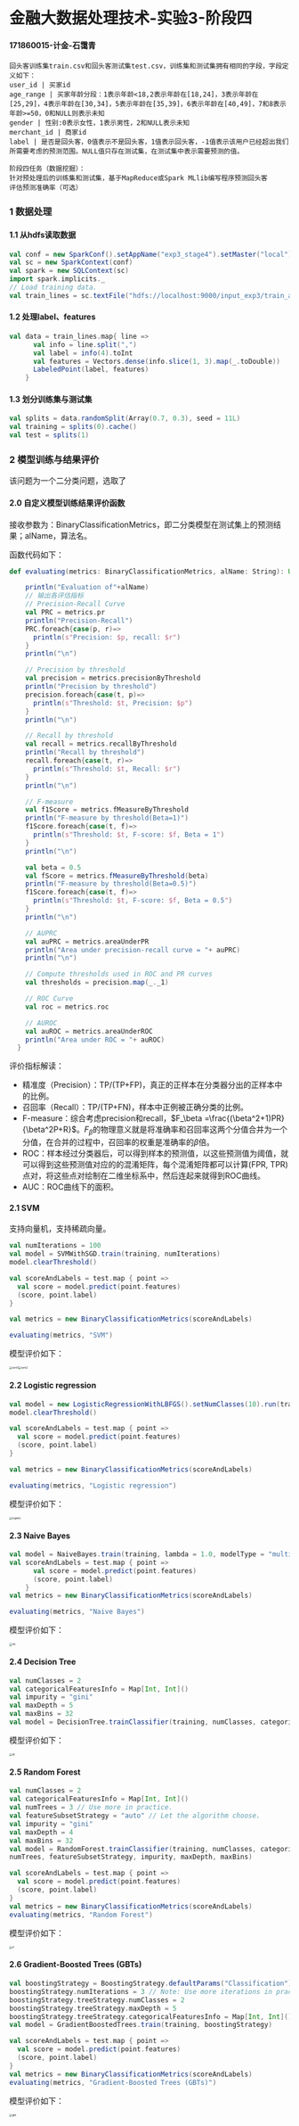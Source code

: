# 金融大数据处理技术-实验3-阶段四

#### 171860015-计金-石霭青

```
回头客训练集train.csv和回头客测试集test.csv，训练集和测试集拥有相同的字段，字段定义如下：
user_id | 买家id 
age_range | 买家年龄分段：1表示年龄<18,2表示年龄在[18,24]，3表示年龄在[25,29]，4表示年龄在[30,34]，5表示年龄在[35,39]，6表示年龄在[40,49]，7和8表示年龄>=50，0和NULL则表示未知 
gender | 性别:0表示女性，1表示男性，2和NULL表示未知 
merchant_id | 商家id 
label | 是否是回头客，0值表示不是回头客，1值表示回头客，-1值表示该用户已经超出我们所需要考虑的预测范围。NULL值只存在测试集，在测试集中表示需要预测的值。

阶段四任务（数据挖掘）：
针对预处理后的训练集和测试集，基于MapReduce或Spark MLlib编写程序预测回头客
评估预测准确率（可选）
```

### 1 数据处理

#### 1.1 从hdfs读取数据

```scala
val conf = new SparkConf().setAppName("exp3_stage4").setMaster("local")
val sc = new SparkContext(conf)
val spark = new SQLContext(sc)
import spark.implicits._
// Load training data.
val train_lines = sc.textFile("hdfs://localhost:9000/input_exp3/train_after.csv")
```

#### 1.2 处理label、features

```scala
val data = train_lines.map{ line =>
      val info = line.split(",")
      val label = info(4).toInt
      val features = Vectors.dense(info.slice(1, 3).map(_.toDouble))
      LabeledPoint(label, features)
    }
```

#### 1.3 划分训练集与测试集

```scala
val splits = data.randomSplit(Array(0.7, 0.3), seed = 11L)
val training = splits(0).cache()
val test = splits(1)
```



### 2 模型训练与结果评价

该问题为一个二分类问题，选取了

#### 2.0 自定义模型训练结果评价函数

接收参数为：BinaryClassificationMetrics，即二分类模型在测试集上的预测结果；alName，算法名。

函数代码如下：

```scala
def evaluating(metrics: BinaryClassificationMetrics, alName: String): Unit={

    println("Evaluation of"+alName)
    // 输出各评估指标
    // Precision-Recall Curve
    val PRC = metrics.pr
    println("Precision-Recall")
    PRC.foreach{case(p, r)=>
      println(s"Precision: $p, recall: $r")
    }
    println("\n")

    // Precision by threshold
    val precision = metrics.precisionByThreshold
    println("Precision by threshold")
    precision.foreach{case(t, p)=>
      println(s"Threshold: $t, Precision: $p")
    }
    println("\n")

    // Recall by threshold
    val recall = metrics.recallByThreshold
    println("Recall by threshold")
    recall.foreach{case(t, r)=>
      println(s"Threshold: $t, Recall: $r")
    }
    println("\n")

    // F-measure
    val f1Score = metrics.fMeasureByThreshold
    println("F-measure by threshold(Beta=1)")
    f1Score.foreach{case(t, f)=>
      println(s"Threshold: $t, F-score: $f, Beta = 1")
    }
    println("\n")

    val beta = 0.5
    val fScore = metrics.fMeasureByThreshold(beta)
    println("F-measure by threshold(Beta=0.5)")
    f1Score.foreach{case(t, f)=>
      println(s"Threshold: $t, F-score: $f, Beta = 0.5")
    }
    println("\n")

    // AUPRC
    val auPRC = metrics.areaUnderPR
    println("Area under precision-recall curve = "+ auPRC)
    println("\n")

    // Compute thresholds used in ROC and PR curves
    val thresholds = precision.map(_._1)

    // ROC Curve
    val roc = metrics.roc

    // AUROC
    val auROC = metrics.areaUnderROC
    println("Area under ROC = "+ auROC)
  }
```

评价指标解读：

- 精准度（Precision）：TP/(TP+FP)，真正的正样本在分类器分出的正样本中的比例。
- 召回率（Recall）：TP/(TP+FN)，样本中正例被正确分类的比例。
- F-measure：综合考虑precision和recall，$F_\beta =\frac{(\beta^2+1)PR}{\beta^2P+R}$。$F_\beta$的物理意义就是将准确率和召回率这两个分值合并为一个分值，在合并的过程中，召回率的权重是准确率的$\beta$倍。
- ROC：样本经过分类器后，可以得到样本的预测值，以这些预测值为阈值，就可以得到这些预测值对应的的混淆矩阵，每个混淆矩阵都可以计算(FPR, TPR)点对，将这些点对绘制在二维坐标系中，然后连起来就得到ROC曲线。
- AUC：ROC曲线下的面积。

#### 2.1 SVM

支持向量机，支持稀疏向量。

```scala
val numIterations = 100
val model = SVMWithSGD.train(training, numIterations)
model.clearThreshold()

val scoreAndLabels = test.map { point =>
  val score = model.predict(point.features)
  (score, point.label)
}

val metrics = new BinaryClassificationMetrics(scoreAndLabels)

evaluating(metrics, "SVM")
```

模型评价如下：

<img src="./imgs/svm1.png" alt="svm1" style="zoom: 33%;" /><img src="./imgs/svm2.png" alt="svm2" style="zoom:33%;" />

#### 2.2 Logistic regression

```scala
val model = new LogisticRegressionWithLBFGS().setNumClasses(10).run(training)
model.clearThreshold()

val scoreAndLabels = test.map { point =>
  val score = model.predict(point.features)
  (score, point.label)
}

val metrics = new BinaryClassificationMetrics(scoreAndLabels)

evaluating(metrics, "Logistic regression")
```

模型评价如下：

<img src="./imgs/logistic.png" alt="logistic" style="zoom:33%;" />

#### 2.3 Naive Bayes

```scala
val model = NaiveBayes.train(training, lambda = 1.0, modelType = "multinomial")
val scoreAndLabels = test.map { point =>
      val score = model.predict(point.features)
      (score, point.label)
    }
val metrics = new BinaryClassificationMetrics(scoreAndLabels)

evaluating(metrics, "Naive Bayes")
```

模型评价如下：

<img src="./imgs/nb.png" alt="nb" style="zoom:33%;" />

#### 2.4 Decision Tree

```scala
val numClasses = 2
val categoricalFeaturesInfo = Map[Int, Int]()
val impurity = "gini"
val maxDepth = 5
val maxBins = 32
val model = DecisionTree.trainClassifier(training, numClasses, categoricalFeaturesInfo,impurity, maxDepth, maxBins)
```

模型评价如下：

<img src="./imgs/dt.png" alt="dt" style="zoom:33%;" />

#### 2.5 Random Forest

```scala
val numClasses = 2
val categoricalFeaturesInfo = Map[Int, Int]()
val numTrees = 3 // Use more in practice.
val featureSubsetStrategy = "auto" // Let the algorithm choose.
val impurity = "gini"
val maxDepth = 4
val maxBins = 32
val model = RandomForest.trainClassifier(training, numClasses, categoricalFeaturesInfo,
numTrees, featureSubsetStrategy, impurity, maxDepth, maxBins)

val scoreAndLabels = test.map { point =>
  val score = model.predict(point.features)
  (score, point.label)
}
val metrics = new BinaryClassificationMetrics(scoreAndLabels)
evaluating(metrics, "Random Forest")
```

模型评价如下：

<img src="./imgs/rf.png" alt="rf" style="zoom:33%;" />

#### 2.6 Gradient-Boosted Trees (GBTs)

```scala
val boostingStrategy = BoostingStrategy.defaultParams("Classification")
boostingStrategy.numIterations = 3 // Note: Use more iterations in practice.
boostingStrategy.treeStrategy.numClasses = 2
boostingStrategy.treeStrategy.maxDepth = 5
boostingStrategy.treeStrategy.categoricalFeaturesInfo = Map[Int, Int]()
val model = GradientBoostedTrees.train(training, boostingStrategy)

val scoreAndLabels = test.map { point =>
  val score = model.predict(point.features)
  (score, point.label)
}
val metrics = new BinaryClassificationMetrics(scoreAndLabels)
evaluating(metrics, "Gradient-Boosted Trees (GBTs)")
```

模型评价如下：

<img src="./imgs/gbt.png" alt="gbt" style="zoom:33%;" />

